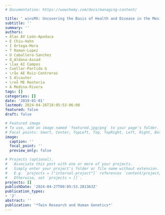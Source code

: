 ```yaml
---
# Documentation: https://wowchemy.com/docs/managing-content/

title: ' winsMX: Uncovering the Basis of Health and Disease in the Mexican Population '
subtitle: ''
summary: ''
authors:
- e̊lax AV León-Apodaca
- E Chiu-Hahn
- I Ortega-Mora
- T Roman-Lopez
- U Caballero-Sanchez
- O Aldana-Assad
- \l̊ax AI Campos
- Cuellar-Partida G
- \råx AE Ruiz-Contreras
- S Alcauter
- \rex̊ ME Renteria
- A Medina-Rivera
tags: []
categories: []
date: '2019-01-01'
lastmod: 2024-04-26T18:05:53-06:00
featured: false
draft: false

# Featured image
# To use, add an image named `featured.jpg/png` to your page's folder.
# Focal points: Smart, Center, TopLeft, Top, TopRight, Left, Right, BottomLeft, Bottom, BottomRight.
image:
  caption: ''
  focal_point: ''
  preview_only: false

# Projects (optional).
#   Associate this post with one or more of your projects.
#   Simply enter your project's folder or file name without extension.
#   E.g. `projects = ["internal-project"]` references `content/project/deep-learning/index.md`.
#   Otherwise, set `projects = []`.
projects: []
publishDate: '2024-04-27T00:05:53.281363Z'
publication_types:
- '2'
abstract: ''
publication: '*Twin Research and Human Genetics*'
---
```


